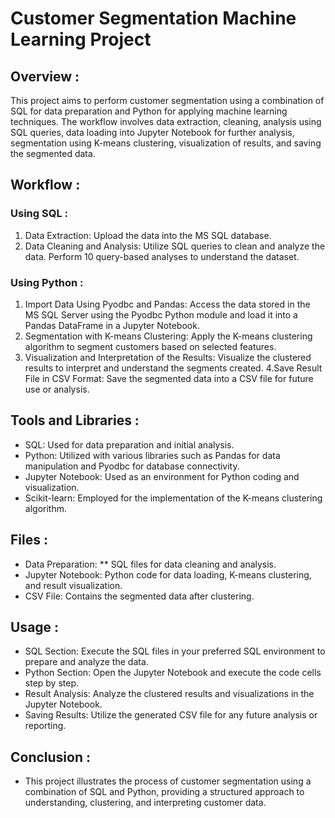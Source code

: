 # Customer Segmentation Machine Learning Project
## Overview : 
This project aims to perform customer segmentation using a combination of SQL for data preparation and Python for applying machine learning techniques. The workflow involves data extraction, cleaning, analysis using SQL queries, data loading into Jupyter Notebook for further analysis, segmentation using K-means clustering, visualization of results, and saving the segmented data.

## Workflow :
### Using SQL : 
1. Data Extraction: Upload the data into the MS SQL database.
2. Data Cleaning and Analysis: Utilize SQL queries to clean and analyze the data. Perform 10 query-based analyses to understand the dataset.

### Using Python :
1. Import Data Using Pyodbc and Pandas: Access the data stored in the MS SQL Server using the Pyodbc Python module and load it into a Pandas DataFrame in a Jupyter Notebook.
2. Segmentation with K-means Clustering: Apply the K-means clustering algorithm to segment customers based on selected features.
3. Visualization and Interpretation of the Results: Visualize the clustered results to interpret and understand the segments created.
4.Save Result File in CSV Format: Save the segmented data into a CSV file for future use or analysis.

## Tools and Libraries :
* SQL: Used for data preparation and initial analysis.
* Python: Utilized with various libraries such as Pandas for data manipulation and Pyodbc for database connectivity.
* Jupyter Notebook: Used as an environment for Python coding and visualization.
* Scikit-learn: Employed for the implementation of the K-means clustering algorithm.

## Files :
* Data Preparation:
  ** SQL files for data cleaning and analysis.
* Jupyter Notebook:
  Python code for data loading, K-means clustering, and result visualization.
* CSV File:
  Contains the segmented data after clustering.

## Usage :
* SQL Section:
  Execute the SQL files in your preferred SQL environment to prepare and analyze the data.
* Python Section:
  Open the Jupyter Notebook and execute the code cells step by step.
* Result Analysis:
  Analyze the clustered results and visualizations in the Jupyter Notebook.
* Saving Results:
  Utilize the generated CSV file for any future analysis or reporting.

## Conclusion :
* This project illustrates the process of customer segmentation using a combination of SQL and Python, providing a structured approach to understanding, clustering, and interpreting customer data.

